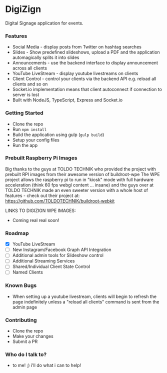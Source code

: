 # DigiZign #

Digital Signage application for events.

### Features ###

* Social Media - display posts from Twitter on hashtag searches
* Slides - Show predefined slideshows, upload a PDF and the application automagically splits it into slides
* Announcements - use the backend interface to display announcement across all clients
* YouTube LiveStream - display youtube livestreams on clients
* Client Control - control your clients via the backend API e.g. reload all clients and so on
* Socket.io implementation means that client autoconnect if connection to server is lost
* Built with NodeJS, TypeScript, Express and Socket.io

### Getting Started ###

* Clone the repo
* Run `npm install`
* Build the application using gulp (`gulp build`)
* Setup your config files
* Run the app

### Prebuilt Raspberry Pi Images ###
Big thanks to the guys at TOLDO TECHNIK who provided the project with prebuilt RPI images from their awesome version of buildroot-wpe
The WPE project allows the raspberry pi to run in "kiosk" mode with full hardware acceleration (think 60 fps webgl content ... insane) and the guys over at TOLDO TECHNIK made an even sweeter version with a whole host of features - check out their project at: https://github.com/TOLDOTECHNIK/buildroot-webkit

LINKS TO DIGIZIGN WPE IMAGES:
* Coming real real soon!

### Roadmap ### 
- [X] YouTube LiveStream
- [ ] New Instagram/Facebook Graph API Integration
- [ ] Additional admin tools for Slideshow control
- [ ] Additional Streaming Services
- [ ] Shared/Individual Client State Control
- [ ] Named Clients

### Known Bugs ###
* When setting up a youtube livestream, clients will begin to refresh the page indefinitely unless a "reload all clients" command is sent from the admin page

### Contributing ###

* Clone the repo
* Make your changes
* Submit a PR

### Who do I talk to? ###

* to me! ;) i'll do what i can to help!
